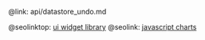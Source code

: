@link: api/datastore_undo.md

@seolinktop: [ui widget library](https://webix.com)
@seolink: [javascript charts](https://webix.com/widget/charts/)